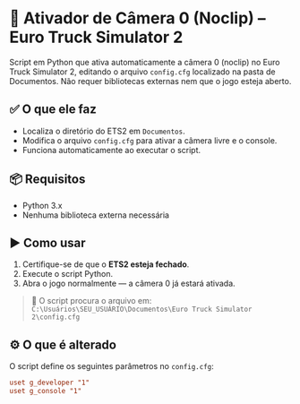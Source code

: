 # 🚛 Ativador de Câmera 0 (Noclip) – Euro Truck Simulator 2

Script em Python que ativa automaticamente a câmera 0 (noclip) no Euro Truck Simulator 2, editando o arquivo `config.cfg` localizado na pasta de Documentos. Não requer bibliotecas externas nem que o jogo esteja aberto.

## ✅ O que ele faz

- Localiza o diretório do ETS2 em `Documentos`.
- Modifica o arquivo `config.cfg` para ativar a câmera livre e o console.
- Funciona automaticamente ao executar o script.

## 📦 Requisitos

- Python 3.x
- Nenhuma biblioteca externa necessária

## ▶️ Como usar

1. Certifique-se de que o **ETS2 esteja fechado**.
2. Execute o script Python.
3. Abra o jogo normalmente — a câmera 0 já estará ativada.

> 📂 O script procura o arquivo em:
> `C:\Usuários\SEU_USUÁRIO\Documentos\Euro Truck Simulator 2\config.cfg`

## ⚙️ O que é alterado

O script define os seguintes parâmetros no `config.cfg`:

```cfg
uset g_developer "1"
uset g_console "1"
